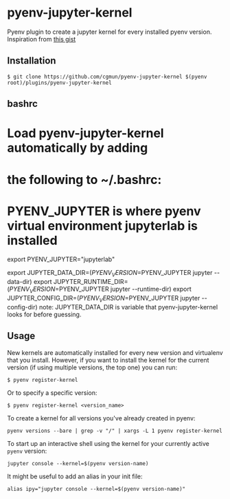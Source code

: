 # pyenv-jupyter-kernel

Pyenv plugin to create a jupyter kernel for every installed pyenv version. Inspiration from [this gist](https://gist.github.com/thvitt/9072336288921f57ec8741eb4b8b024e)

## Installation

```shell
$ git clone https://github.com/cgmun/pyenv-jupyter-kernel $(pyenv root)/plugins/pyenv-jupyter-kernel
```
## bashrc
# Load pyenv-jupyter-kernel automatically by adding
# the following to ~/.bashrc:

# PYENV_JUPYTER is where pyenv virtual environment jupyterlab is installed
export PYENV_JUPYTER="jupyterlab"

export JUPYTER_DATA_DIR=$(PYENV_VERSION=$PYENV_JUPYTER jupyter --data-dir)
export JUPYTER_RUNTIME_DIR=$(PYENV_VERSION=$PYENV_JUPYTER jupyter --runtime-dir)
export JUPYTER_CONFIG_DIR=$(PYENV_VERSION=$PYENV_JUPYTER jupyter --config-dir)
note: JUPYTER_DATA_DIR is variable that pyenv-jupyter-kernel looks for before guessing.

## Usage

New kernels are automatically installed for every new version and virtualenv that you install. However, if you want to install the kernel for the current version (if using multiple versions, the top one) you can run:

```shell
$ pyenv register-kernel
```

Or to specify a specific version:

```shell
$ pyenv register-kernel <version_name>
```

To create a kernel for all versions you've already created in pyenv:

```shell
pyenv versions --bare | grep -v "/" | xargs -L 1 pyenv register-kernel
```

To start up an interactive shell using the kernel for your currently active `pyenv` version:

```shell
jupyter console --kernel=$(pyenv version-name)
```

It might be useful to add an alias in your init file:

```shell
alias ipy="jupyter console --kernel=$(pyenv version-name)"
```
